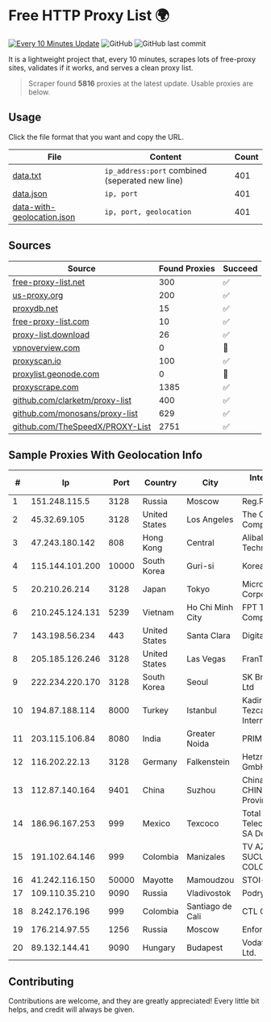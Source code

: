 
# Free HTTP Proxy List 🌍

[![Every 10 Minutes Update](https://github.com/mertguvencli/http-proxy-list/actions/workflows/main.yml/badge.svg?branch=main)](https://github.com/mertguvencli/http-proxy-list/actions/workflows/main.yml)
![GitHub](https://img.shields.io/github/license/mertguvencli/http-proxy-list)
![GitHub last commit](https://img.shields.io/github/last-commit/mertguvencli/http-proxy-list)

It is a lightweight project that, every 10 minutes, scrapes lots of free-proxy sites, validates if it works, and serves a clean proxy list.


> Scraper found **5816** proxies at the latest update. Usable proxies are below.

## Usage

Click the file format that you want and copy the URL.


|File|Content|Count|
|----|-------|-----|
|[data.txt](https://raw.githubusercontent.com/mertguvencli/http-proxy-list/main/proxy-list/data.txt)|`ip_address:port` combined (seperated new line)|401|
|[data.json](https://raw.githubusercontent.com/mertguvencli/http-proxy-list/main/proxy-list/data.json)|`ip, port`|401|
|[data-with-geolocation.json](https://raw.githubusercontent.com/mertguvencli/http-proxy-list/main/proxy-list/data-with-geolocation.json)|`ip, port, geolocation`|401|

## Sources

|Source|Found Proxies|Succeed|
|------|-------------|-------|
|[free-proxy-list.net](https://free-proxy-list.net)|300|✅|
|[us-proxy.org](https://www.us-proxy.org)|200|✅|
|[proxydb.net](http://proxydb.net)|15|✅|
|[free-proxy-list.com](https://free-proxy-list.com/?page=&port=&type%5B%5D=http&type%5B%5D=https&up_time=0&search=Search)|10|✅|
|[proxy-list.download](https://www.proxy-list.download/HTTP)|26|✅|
|[vpnoverview.com](https://vpnoverview.com/privacy/anonymous-browsing/free-proxy-servers)|0|🚫|
|[proxyscan.io](https://www.proxyscan.io)|100|✅|
|[proxylist.geonode.com](https://proxylist.geonode.com/api/proxy-list?limit=300&page=1&sort_by=lastChecked&sort_type=desc&protocols=http,https)|0|🚫|
|[proxyscrape.com](https://api.proxyscrape.com/v2/?request=displayproxies&protocol=http&timeout=10000&country=all&ssl=all&anonymity=all)|1385|✅|
|[github.com/clarketm/proxy-list](https://raw.githubusercontent.com/clarketm/proxy-list/master/proxy-list-raw.txt)|400|✅|
|[github.com/monosans/proxy-list](https://raw.githubusercontent.com/monosans/proxy-list/main/proxies/http.txt)|629|✅|
|[github.com/TheSpeedX/PROXY-List](https://raw.githubusercontent.com/TheSpeedX/PROXY-List/master/http.txt)|2751|✅|


## Sample Proxies With Geolocation Info

|#|Ip|Port|Country|City|Internet Service Provider|
|-|--|----|-------|----|-------------------------|
|1|151.248.115.5|3128|Russia|Moscow|Reg.Ru|
|2|45.32.69.105|3128|United States|Los Angeles|The Constant Company|
|3|47.243.180.142|808|Hong Kong|Central|Alibaba (US) Technology Co., Ltd.|
|4|115.144.101.200|10000|South Korea|Guri-si|Korea Telecom|
|5|20.210.26.214|3128|Japan|Tokyo|Microsoft Corporation|
|6|210.245.124.131|5239|Vietnam|Ho Chi Minh City|FPT Telecom Company|
|7|143.198.56.234|443|United States|Santa Clara|DigitalOcean, LLC|
|8|205.185.126.246|3128|United States|Las Vegas|FranTech Solutions|
|9|222.234.220.170|3128|South Korea|Seoul|SK Broadband Co Ltd|
|10|194.87.188.114|8000|Turkey|Istanbul|Kadir Huseyin Tezcan Nosspeed Internet Teknolojileri|
|11|203.115.106.84|8080|India|Greater Noida|PRIMENET|
|12|116.202.22.13|3128|Germany|Falkenstein|Hetzner Online GmbH|
|13|112.87.140.164|9401|China|Suzhou|China Unicom CHINA169 Jiangsu Province Network|
|14|186.96.167.253|999|Mexico|Texcoco|Total Play Telecomunicaciones SA De CV|
|15|191.102.64.146|999|Colombia|Manizales|TV AZTECA SUCURSAL COLOMBIA|
|16|41.242.116.150|50000|Mayotte|Mamoudzou|STOI-block1|
|17|109.110.35.210|9090|Russia|Vladivostok|Podryad Nets|
|18|8.242.176.196|999|Colombia|Santiago de Cali|CTL Colombia|
|19|176.214.97.55|1256|Russia|Moscow|Enforta-MSK|
|20|89.132.144.41|9090|Hungary|Budapest|Vodafone Hungary Ltd.|



## Contributing

Contributions are welcome, and they are greatly appreciated! Every
little bit helps, and credit will always be given.

